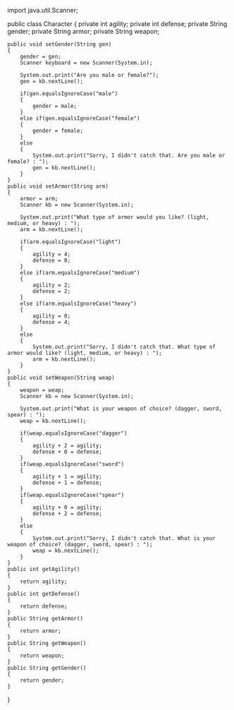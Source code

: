 import java.util.Scanner;

public class Character
{
	private int agility;
	private int defense;
	private String gender;
	private String armor;
	private String weapon;
	
	public void setGender(String gen)
	{	
		gender = gen;
		Scanner keyboard = new Scanner(System.in);
		
		System.out.print("Are you male or female?");
		gen = kb.nextLine();
		
		if(gen.equalsIgnoreCase("male")
		{
			gender = male;
		}
		else if(gen.equalsIgnoreCase("female")
		{
			gender = female;
		}
		else
		{
			System.out.print("Sorry, I didn't catch that. Are you male or female? : ");
			gen = kb.nextLine();
		}
	}
	public void setArmor(String arm)
	{	
		armor = arm;
		Scanner kb = new Scanner(System.in);
		
		System.out.print("What type of armor would you like? (light, medium, or heavy) : ");
		arm = kb.nextLine();
		
		if(arm.equalsIgnoreCase("light")
		{
			agility = 4;
			defense = 0;
		}
		else if(arm.equalsIgnoreCase("medium")
		{
			agility = 2;
			defense = 2;
		}
		else if(arm.equalsIgnoreCase("heavy")
		{
			agility = 0;
			defense = 4;
		}
		else
		{
			System.out.print("Sorry, I didn't catch that. What type of armor would like? (light, medium, or heavy) : ");
			arm = kb.nextLine();
		}
	}
	public void setWeapon(String weap)
	{	
		weapon = weap;
		Scanner kb = new Scanner(System.in);
		
		System.out.print("What is your weapon of choice? (dagger, sword, spear) : ");
		weap = kb.nextLine();
		
		if(weap.equalsIgnoreCase("dagger")
		{
			agility + 2 = agility;
			defense + 0 = defense;
		}
		if(weap.equalsIgnoreCase("sword")
		{
			agility + 1 = agility;
			defense + 1 = defense;
		}
		if(weap.equalsIgnoreCase("spear")
		{
			agility + 0 = agility;
			defense + 2 = defense;
		}
		else
		{
			System.out.print("Sorry, I didn't catch that. What is your weapon of choice? (dagger, sword, spear) : ");
			weap = kb.nextLine();
		}
	}
	public int getAgility()
	{
		return agility;
	}
	public int getDefense()
	{
		return defense;
	}
	public String getArmor()
	{
		return armor;
	}
	public String getWeapon()
	{
		return weapon;
	}
	public String getGender()
	{
		return gender;
	}
}
